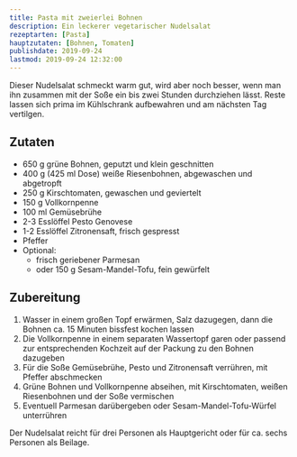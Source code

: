 ```yaml
---
title: Pasta mit zweierlei Bohnen
description: Ein leckerer vegetarischer Nudelsalat
rezeptarten: [Pasta]
hauptzutaten: [Bohnen, Tomaten]
publishdate: 2019-09-24
lastmod: 2019-09-24 12:32:00
---
```


Dieser Nudelsalat schmeckt warm gut, wird aber noch besser, wenn man ihn zusammen mit der Soße ein bis zwei Stunden durchziehen lässt. Reste lassen sich prima im Kühlschrank aufbewahren und am nächsten Tag vertilgen.


## Zutaten

- 650 g grüne Bohnen, geputzt und klein geschnitten
- 400 g (425 ml Dose) weiße Riesenbohnen, abgewaschen und abgetropft
- 250 g Kirschtomaten, gewaschen und geviertelt
- 150 g Vollkornpenne
- 100 ml Gemüsebrühe
- 2-3 Esslöffel Pesto Genovese
- 1-2 Esslöffel Zitronensaft, frisch gespresst
- Pfeffer     
- Optional:
  - frisch geriebener Parmesan
  - oder 150 g Sesam-Mandel-Tofu, fein gewürfelt


## Zubereitung

1. Wasser in einem großen Topf erwärmen, Salz dazugegen, dann die Bohnen ca. 15 Minuten bissfest kochen lassen
2. Die Vollkornpenne in einem separaten Wassertopf garen oder passend zur entsprechenden Kochzeit auf der Packung zu den Bohnen dazugeben
3. Für die Soße Gemüsebrühe, Pesto und Zitronensaft verrühren, mit Pfeffer abschmecken
4. Grüne Bohnen und Vollkornpenne abseihen, mit Kirschtomaten, weißen Riesenbohnen und der Soße vermischen
5. Eventuell Parmesan darübergeben oder Sesam-Mandel-Tofu-Würfel unterrühren


Der Nudelsalat reicht für drei Personen als Hauptgericht oder für ca. sechs Personen als Beilage.

